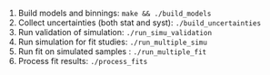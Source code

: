 1. Build models and binnings: `make && ./build_models`
1. Collect uncertainties (both stat and syst): `./build_uncertainties`
1. Run validation of simulation: `./run_simu_validation`
1. Run simulation for fit studies: `./run_multiple_simu`
1. Run fit on simulated samples : `./run_multiple_fit`
1. Process fit results: `./process_fits`

